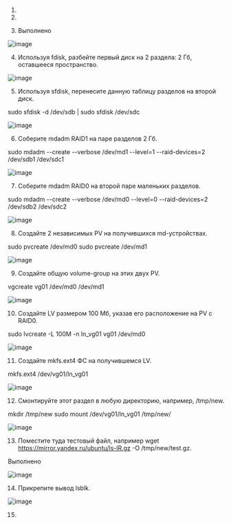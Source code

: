 1.


2.



3. Выполнено


![image](https://user-images.githubusercontent.com/106968319/179356454-c983e592-6835-4b31-b7c4-9051e577218c.png)




4. Используя fdisk, разбейте первый диск на 2 раздела: 2 Гб, оставшееся пространство.


![image](https://user-images.githubusercontent.com/106968319/179359013-bf51234b-8c7c-43a2-aa4d-5834e9077488.png)


5. Используя sfdisk, перенесите данную таблицу разделов на второй диск.


 sudo sfdisk -d /dev/sdb | sudo sfdisk /dev/sdc

![image](https://user-images.githubusercontent.com/106968319/179359336-acb49fa8-976a-4e11-9551-50af66a0415d.png)


6. Соберите mdadm RAID1 на паре разделов 2 Гб.

sudo mdadm --create --verbose /dev/md1 --level=1 --raid-devices=2 /dev/sdb1 /dev/sdc1


![image](https://user-images.githubusercontent.com/106968319/179360860-be08586b-6d0c-4483-9be4-a61a3fc77ba6.png)



7. Соберите mdadm RAID0 на второй паре маленьких разделов.

sudo mdadm --create --verbose /dev/md0 --level=0 --raid-devices=2 /dev/sdb2 /dev/sdc2



![image](https://user-images.githubusercontent.com/106968319/179361279-202ed6e2-eeeb-4d15-ae03-731bfc44894e.png)


8. Создайте 2 независимых PV на получившихся md-устройствах.

sudo pvcreate /dev/md0
sudo pvcreate /dev/md1


![image](https://user-images.githubusercontent.com/106968319/179361458-2498add0-8579-47cf-9177-c3fc433ec227.png)


9. Создайте общую volume-group на этих двух PV.

vgcreate vg01 /dev/md0 /dev/md1


![image](https://user-images.githubusercontent.com/106968319/179362537-c509c4af-e146-40e0-941b-bfaec932f110.png)


10. Создайте LV размером 100 Мб, указав его расположение на PV с RAID0.

sudo lvcreate -L 100M -n ln_vg01 vg01 /dev/md0



![image](https://user-images.githubusercontent.com/106968319/179367089-7892443f-26a3-4db0-b55b-068beba58de4.png)


11. Создайте mkfs.ext4 ФС на получившемся LV.

mkfs.ext4 /dev/vg01/ln_vg01


![image](https://user-images.githubusercontent.com/106968319/179367149-b9597cda-a26b-47eb-ae60-656784e64c51.png)


12. Смонтируйте этот раздел в любую директорию, например, /tmp/new.

mkdir /tmp/new
sudo mount /dev/vg01/ln_vg01 /tmp/new/


![image](https://user-images.githubusercontent.com/106968319/179367341-b39bdc13-1599-42a4-94e5-e36143481d67.png)


13. Поместите туда тестовый файл, например wget https://mirror.yandex.ru/ubuntu/ls-lR.gz -O /tmp/new/test.gz.

Выполнено


![image](https://user-images.githubusercontent.com/106968319/179367526-83260f11-9e14-45fd-b574-8a5cc0393606.png)



14. Прикрепите вывод lsblk.


![image](https://user-images.githubusercontent.com/106968319/179367568-87a98751-6975-4095-8919-33ac1c61297b.png)



15. 


















